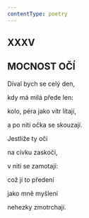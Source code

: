 ```yaml
---
contentType: poetry
---
```


## XXXV  

## MOCNOST OČÍ

Díval bych se celý den,  

kdy má milá přede len:

kolo, péra jako vítr lítají,

a po niti očka se skouzají.

Jestliže ty oči

na cívku zaskočí,

v niti se zamotají:

což jí to předení

jako mně myšlení

nehezky zmotrchají.
